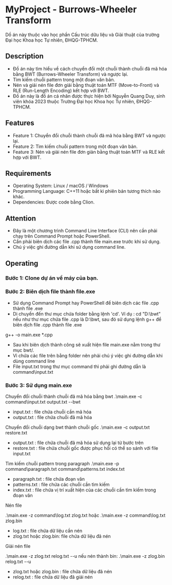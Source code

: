 ﻿# MyProject - Burrows-Wheeler Transform
Dồ án này thuộc vào học phần Cấu trúc dữu liệu và Giải thuật của trường Đại học Khoa học Tự nhiên, ĐHQG-TPHCM.

## Description
- Đồ án này tìm hiểu về cách chuyển đổi một chuỗi thành chuỗi đã mã hóa bằng BWT (Burrows-Wheeler Transform) và ngược lại.
- Tìm kiếm chuỗi pattern trong một đoạn văn bản.
- Nén và giải nén file đơn giải bằng thuật toán MTF (Move-to-Front) và RLE (Run-Length Encoding) kết hợp với BWT.
- Đồ án này là đồ án cá nhân được thực hiện bởi Nguyễn Quang Duy, sinh viên khóa 2023 thuộc Trường Đại học Khoa học Tự nhiên, ĐHQG-TPHCM.

## Features
- Feature 1: Chuyển đổi chuỗi thành chuỗi đã mã hóa bằng BWT và ngược lại.
- Feature 2: Tìm kiếm chuỗi pattern trong một đoạn văn bản.
- Feature 3: Nén và giải nén file đơn giản bằng thuật toán MTF và RLE kết hợp với BWT.

## Requirements
- Operating System: Linux / macOS / Windows
- Programming Language: C++11 hoặc bất kì phiên bản tương thích nào khác.
- Dependencies: Được code bằng Clion.

## Attention
- Đây là một chương trình Command Line Interface (CLI) nên cần phải chạy trên Command Prompt hoặc PowerShell.
- Cần phải biên dịch các file .cpp thành file main.exe trước khi sử dụng.
- Chú ý việc ghi đường dẫn khi sử dụng command line.

## Operating
### Bước 1: Clone dự án về máy của bạn.
### Bước 2: Biên dịch file thành file.exe
- Sử dụng Command Prompt hay PowerShell để biên dịch các file .cpp thành file .exe 
- Di chuyển đến thư mục chứa folder bằng lệnh 'cd'. Ví dụ : cd "D:\bwt" nếu như thư mục chứa file .cpp là D:\bwt, sau đó sử dụng lệnh g++ để biên dịch file .cpp thành file .exe

 g++ -o main.exe *.cpp
- Sau khi biên dịch thành công sẽ xuất hiện file main.exe nằm trong thư mục bwt/.
- Vì chứa các file trên bằng folder nên phải chú ý việc ghi đường dẫn khi dùng command line
- File input.txt trong thư mục command thì phải ghi đường dẫn là command\input.txt

### Bước 3: Sử dụng  main.exe
Chuyển đổi chuỗi thành chuỗi đã mã hóa bằng bwt
 .\main.exe -c command\input.txt output.txt --bwt
- input.txt : file chứa chuỗi cần mã hóa 
- output.txt : file chứa chuỗi đã mã hóa 

Chuyển đổi chuỗi dạng bwt thành chuỗi gốc
 .\main.exe -c output.txt restore.txt
- output.txt : file chứa chuỗi đã mã hóa sử dụng lại từ bước trên
- restore.txt : file chứa chuỗi gốc được phục hồi có thể so sánh với file input.txt

Tìm kiếm chuỗi pattern trong paragraph
.\main.exe -p command\paragraph.txt command\patterns.txt index.txt
- paragraph.txt : file chứa đoạn văn
- patterns.txt : file chứa các chuỗi cần tìm kiếm
- index.txt : file chứa vị trí xuất hiện của các chuỗi cần tìm kiếm trong đoạn văn

Nén file

.\main.exe -z command\log.txt zlog.txt
hoặc .\main.exe -z command\log.txt zlog.bin
- log.txt : file chứa dữ liệu cần nén
- zlog.txt hoặc zlog.bin: file chứa dữ liệu đã nén

Giải nén file

.\main.exe -z zlog.txt relog.txt --u
nếu nén thành bin: .\main.exe -z zlog.bin relog.txt --u
- zlog.txt hoặc zlog.bin : file chứa dữ liệu đã nén
- relog.txt : file chứa dữ liệu đã giải nén
